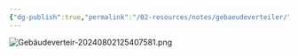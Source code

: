 ```yaml
---
{"dg-publish":true,"permalink":"/02-resources/notes/gebaeudeverteiler/","tags":["hardware","netzwerk/kabel"],"noteIcon":"","updated":"2025-09-05T10:12:28.000+02:00"}
---
```


![Gebäudeverteir-20240802125407581.png](/img/user/02%20-%20RESOURCES/Files/IMG/Geb%C3%A4udeverteir-20240802125407581.png)
